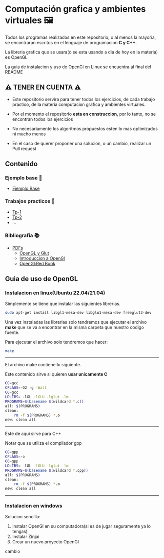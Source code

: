 # Computación grafica y ambientes virtuales 🖼️

Todos los programas realizados en este repositorio, o al menos la mayoria, se encontraran escritos en el lenguaje de programacion **C y C++**.

La libreria grafica que se usara(o se esta usando a dia de hoy en la materia) es OpenGl.

La guia de instalacion y uso de OpenGl en Linux se encuentra al final del README

## ⚠️ TENER EN CUENTA ⚠️
- Este repositorio servira para tener todos los ejercicios, de cada trabajo practico, de la materia computacion grafica y ambientes virtuales.

- Por el momento el repositorio **esta en construccion**, por lo tanto, no se encontran todos los ejercicios

- No necesariamente los algoritmos propuestos esten lo mas optimizados ni mucho menos

- En el caso de querer proponer una solucion, o un cambio, realizar un Pull request

## Contenido

### Ejemplo base 📖
- [Ejemplo Base](./ejemplo_base/ejemplo.cpp)

### Trabajos practicos 📒
- [Tp-1](./Tp1)
- [Tp-2]()
- ...

### Bibliografia 📚
- [PDFs](./Material%20Bibleografico/)
	- [OpenGL y Glut](./Material%20Bibleografico/05_apuntes_opengl.pdf)
	- [Introduccion a OpenGl](./Material%20Bibleografico/03-2_body-OpenGL.pdf)
	- [OpenGl:Red Book](./Material%20Bibleografico/04_RedBook.pdf)

## Guia de uso de OpenGL
### Instalacion en linux(Ubuntu 22.04/21.04)
Simplemente se tiene que instalar las siguientes librerias.
```bash
sudo apt-get install libgl1-mesa-dev libglu1-mesa-dev freeglut3-dev
```
Una vez instaladas las librerias solo tendremos que ejecutar el archivo **make** que se va a encontrar en la misma carpeta que nuestro codigo fuente.

Para ejecutar el archivo solo tendremos que hacer:
```bash
make
```
---
El archivo make contiene lo siguiente.

Este contenido sirve si quieren **usar unicamente C**

```bash
CC=gcc
CFLAGS=-O2 -g -Wall
CC=gcc
LDLIBS= -lGL -lGLU -lglut -lm
PROGRAMS=$(basename $(wildcard *.c)) 
all: $(PROGRAMS)
clean:
	rm -f $(PROGRAMS) *.o
new: clean all
```
---
Este de aqui sirve para C++

Notar que se utiliza el compilador gpp
```bash
CC=gpp
CFLAGS=-o
CC=gpp
LDLIBS= -lGL -lGLU -lglut -lm
PROGRAMS=$(basename $(wildcard *.cpp)) 
all: $(PROGRAMS)
clean:
	rm -f $(PROGRAMS) *.o
new: clean all
```
---
### Instalacion en windows
Solucion sencilla:
1) Instalar OpenGl en su computadora(si es de jugar seguramente ya lo tengas)
2) Instalar Zinjai
3) Crear un nuevo proyecto OpenGl


cambio
